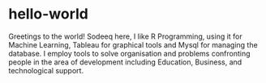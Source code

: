 # hello-world
Greetings to the world!
Sodeeq here, I like R Programming, using it for Machine Learning, Tableau for graphical tools and Mysql for managing the database.
I employ tools to solve organisation and problems confronting people in the area of development including Education, Business, and technological support.


